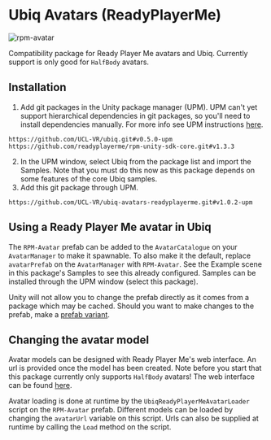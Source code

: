 # Ubiq Avatars (ReadyPlayerMe)

![rpm-avatar](https://github.com/UCL-VR/ubiq-avatars-readyplayerme/assets/33021110/f25c7f6f-7b65-49d6-a964-eb3a8e00837a)

Compatibility package for Ready Player Me avatars and Ubiq. Currently support is only good for `HalfBody` avatars.

## Installation

1. Add git packages in the Unity package manager (UPM). UPM can't yet support hierarchical dependencies in git packages, so you'll need to install dependencies manually. For more info see UPM instructions [here](https://docs.unity3d.com/Manual/upm-ui-giturl.html).
```
https://github.com/UCL-VR/ubiq.git#v0.5.0-upm
https://github.com/readyplayerme/rpm-unity-sdk-core.git#v1.3.3
```
2. In the UPM window, select Ubiq from the package list and import the Samples. Note that you must do this now as this package depends on some features of the core Ubiq samples.
3. Add this git package through UPM.
```
https://github.com/UCL-VR/ubiq-avatars-readyplayerme.git#v1.0.2-upm
```

## Using a Ready Player Me avatar in Ubiq

The `RPM-Avatar` prefab can be added to the `AvatarCatalogue` on your `AvatarManager` to make it spawnable. To also make it the default, replace `avatarPrefab` on the `AvatarManager` with `RPM-Avatar`. See the Example scene in this package's Samples to see this already configured. Samples can be installed through the UPM window (select this package).

Unity will not allow you to change the prefab directly as it comes from a package which may be cached. Should you want to make changes to the prefab, make a [prefab variant](https://docs.unity3d.com/Manual/PrefabVariants.html).

## Changing the avatar model

Avatar models can be designed with Ready Player Me's web interface. An url is provided once the model has been created. Note before you start that this package currently only supports `HalfBody` avatars! The web interface can be found [here](https://demo.readyplayer.me).

Avatar loading is done at runtime by the `UbiqReadyPlayerMeAvatarLoader` script on the `RPM-Avatar` prefab. Different models can be loaded by changing the `avatarUrl` variable on this script. Urls can also be supplied at runtime by calling the `Load` method on the script.
